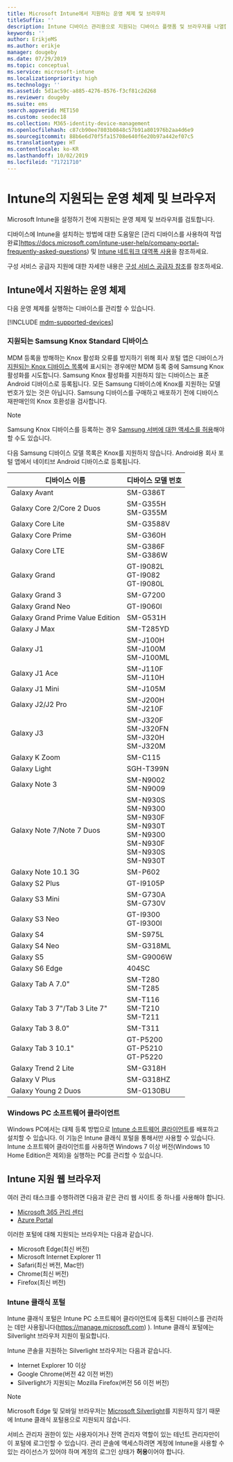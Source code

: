 ```yaml
---
title: Microsoft Intune에서 지원하는 운영 체제 및 브라우저
titleSuffix: ''
description: Intune 디바이스 관리용으로 지원되는 디바이스 플랫폼 및 브라우저를 나열합니다.
keywords: ''
author: ErikjeMS
ms.author: erikje
manager: dougeby
ms.date: 07/29/2019
ms.topic: conceptual
ms.service: microsoft-intune
ms.localizationpriority: high
ms.technology: ''
ms.assetid: 5d1ac59c-a885-4276-8576-f3cf81c2d268
ms.reviewer: dougeby
ms.suite: ems
search.appverid: MET150
ms.custom: seodec18
ms.collection: M365-identity-device-management
ms.openlocfilehash: c87cb90ee7803b0848c57b91a801976b2aa4d6e9
ms.sourcegitcommit: 88b6e6d70f5fa15708e640f6e20b97a442ef07c5
ms.translationtype: HT
ms.contentlocale: ko-KR
ms.lasthandoff: 10/02/2019
ms.locfileid: "71721710"
---
```

# <a name="supported-operating-systems-and-browsers-in-intune"></a>Intune의 지원되는 운영 체제 및 브라우저

Microsoft Intune을 설정하기 전에 지원되는 운영 체제 및 브라우저를 검토합니다.

디바이스에 Intune을 설치하는 방법에 대한 도움말은 [관리 디바이스를 사용하여 작업 완료]https://docs.microsoft.com/intune-user-help/company-portal-frequently-asked-questions) 및 [Intune 네트워크 대역폭 사용](network-bandwidth-use.md)을 참조하세요.

구성 서비스 공급자 지원에 대한 자세한 내용은 [구성 서비스 공급자 참조](https://docs.microsoft.com/windows/client-management/mdm/configuration-service-provider-reference)를 참조하세요.

## <a name="intune-supported-operating-systems"></a>Intune에서 지원하는 운영 체제

다음 운영 체제를 실행하는 디바이스를 관리할 수 있습니다.

[!INCLUDE [mdm-supported-devices](../../intune-classic/includes/mdm-supported-devices.md)]

### <a name="supported-samsung-knox-standard-devices"></a>지원되는 Samsung Knox Standard 디바이스

MDM 등록을 방해하는 Knox 활성화 오류를 방지하기 위해 회사 포털 앱은 디바이스가 [지원되는 Knox 디바이스 목록](https://www.samsungknox.com/knox-supported-devices/knox-workspace)에 표시되는 경우에만 MDM 등록 중에 Samsung Knox 활성화를 시도합니다. Samsung Knox 활성화를 지원하지 않는 디바이스는 표준 Android 디바이스로 등록됩니다. 모든 Samsung 디바이스에 Knox를 지원하는 모델 번호가 있는 것은 아닙니다. Samsung 디바이스를 구매하고 배포하기 전에 디바이스 재판매인의 Knox 호환성을 검사합니다.

> [!NOTE]
> Samsung Knox 디바이스를 등록하는 경우 [Samsung 서버에 대한 액세스를 허용](https://support.samsungknox.com/hc/articles/115013833108-Our-corporate-devices-are-behind-a-firewall-How-do-I-enable-Knox-Workspace-devices-to-contact-Samsung-servers)해야 할 수도 있습니다. 

다음 Samsung 디바이스 모델 목록은 Knox를 지원하지 않습니다. Android용 회사 포털 앱에서 네이티브 Android 디바이스로 등록됩니다.

| **디바이스 이름** | **디바이스 모델 번호** |
| --- | --- |
| Galaxy Avant | SM-G386T |
| Galaxy Core 2/Core 2 Duos | SM-G355H<br>SM-G355M |
| Galaxy Core Lite | SM-G3588V |
| Galaxy Core Prime | SM-G360H |
| Galaxy Core LTE | SM-G386F<br>SM-G386W |
| Galaxy Grand | GT-I9082L<br>GT-I9082<br>GT-I9080L |
| Galaxy Grand 3 | SM-G7200 |
| Galaxy Grand Neo | GT-I9060I |
| Galaxy Grand Prime Value Edition | SM-G531H |
| Galaxy J Max | SM-T285YD |
| Galaxy J1 | SM-J100H<br>SM-J100M<br>SM-J100ML |
| Galaxy J1 Ace | SM-J110F<br>SM-J110H |
| Galaxy J1 Mini | SM-J105M |
| Galaxy J2/J2 Pro | SM-J200H<br>SM-J210F |
| Galaxy J3 | SM-J320F<br>SM-J320FN<br>SM-J320H<br>SM-J320M |
| Galaxy K Zoom | SM-C115 |
| Galaxy Light | SGH-T399N |
| Galaxy Note 3 | SM-N9002<br>SM-N9009 |
| Galaxy Note 7/Note 7 Duos | SM-N930S<br>SM-N9300<br>SM-N930F<br>SM-N930T<br>SM-N9300<br>SM-N930F<br>SM-N930S<br>SM-N930T |
| Galaxy Note 10.1 3G | SM-P602 |
| Galaxy S2 Plus | GT-I9105P |
| Galaxy S3 Mini | SM-G730A<br>SM-G730V |
| Galaxy S3 Neo | GT-I9300<br>GT-I9300I |
| Galaxy S4 | SM-S975L |
| Galaxy S4 Neo | SM-G318ML |
| Galaxy S5 | SM-G9006W |
| Galaxy S6 Edge | 404SC |
| Galaxy Tab A 7.0&quot; | SM-T280<br>SM-T285 |
| Galaxy Tab 3 7&quot;/Tab 3 Lite 7&quot; | SM-T116<br>SM-T210<br>SM-T211 |
| Galaxy Tab 3 8.0&quot; | SM-T311 |
| Galaxy Tab 3 10.1&quot; | GT-P5200<br>GT-P5210<br>GT-P5220 |
| Galaxy Trend 2 Lite | SM-G318H |
| Galaxy V Plus | SM-G318HZ |
| Galaxy Young 2 Duos | SM-G130BU |


### <a name="windows-pc-software-client"></a>Windows PC 소프트웨어 클라이언트

Windows PC에서는 대체 등록 방법으로 [Intune 소프트웨어 클라이언트](../manage-windows-pcs-with-microsoft-intune.md)를 배포하고 설치할 수 있습니다. 이 기능은 Intune 클래식 포털을 통해서만 사용할 수 있습니다. Intune 소프트웨어 클라이언트를 사용하면 Windows 7 이상 버전(Windows 10 Home Edition은 제외)을 실행하는 PC를 관리할 수 있습니다.

<!--  ### Exchange ActiveSync management

You can manage [Exchange ActiveSync devices](../enrollment/device-enrollment.md#mobile-device-management-with-exchange-activesync-and-intune) from the Intune console. This option provides a limited set of management capabilities when compared to the other methods. See [Capabilities of built-in Mobile Device Management in Office 365](https://support.office.com/article/Capabilities-of-built-in-Mobile-Device-Management-for-Office-365-a1da44e5-7475-4992-be91-9ccec25905b0) for a list of supported devices.  -->

## <a name="intune-supported-web-browsers"></a>Intune 지원 웹 브라우저

여러 관리 태스크를 수행하려면 다음과 같은 관리 웹 사이트 중 하나를 사용해야 합니다.

- [Microsoft 365 관리 센터](http://go.microsoft.com/fwlink/p/?LinkId=698854)
- [Azure Portal](https://portal.azure.com/)

이러한 포털에 대해 지원되는 브라우저는 다음과 같습니다.
- Microsoft Edge(최신 버전)
- Microsoft Internet Explorer 11
- Safari(최신 버전, Mac만)
- Chrome(최신 버전)
- Firefox(최신 버전)




### <a name="intune-classic-portal"></a>Intune 클래식 포털

Intune 클래식 포털은 Intune PC 소프트웨어 클라이언트에 등록된 디바이스를 관리하는 데만 사용됩니다(https://manage.microsoft.com) ). Intune 클래식 포털에는 Silverlight 브라우저 지원이 필요합니다.

Intune 콘솔을 지원하는 Silverlight 브라우저는 다음과 같습니다.
- Internet Explorer 10 이상
- Google Chrome(버전 42 이전 버전)
- Silverlight가 지원되는 Mozilla Firefox(버전 56 이전 버전)

> [!Note]
> Microsoft Edge 및 모바일 브라우저는 [Microsoft Silverlight](https://msdn.microsoft.com/library/cc838158(v=vs.95).aspx)를 지원하지 않기 때문에 Intune 클래식 포털용으로 지원되지 않습니다.

서비스 관리자 권한이 있는 사용자이거나 전역 관리자 역할이 있는 테넌트 관리자만이 이 포털에 로그인할 수 있습니다. 관리 콘솔에 액세스하려면 계정에 Intune을 사용할 수 있는 라이선스가 있어야 하며 계정의 로그인 상태가 **허용**이어야 합니다.
